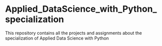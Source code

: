 # Applied_DataScience_with_Python_specialization
This repository contains all the projects and assignments about the specialization of Applied Data Science with Python

